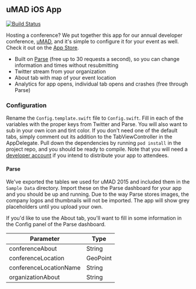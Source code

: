 uMAD iOS App
------
[![Build Status](http://img.shields.io/travis/utcsmad/uMAD-iOS/master.svg?style=flat)](https://travis-ci.org/utcsmad/uMAD-iOS)

Hosting a conference? We put together this app for our annual developer conference, [uMAD](http://umad.me), and it's simple to configure it for your event as well. Check it out on the [App Store](https://itunes.apple.com/us/app/umad-university-of-mad/id964728751?mt=8&ign-mpt=uo%3D4).

* Built on [Parse](http://parse.com) (free up to 30 requests a second), so you can change information and times without resubmitting
* Twitter stream from your organization
* About tab with map of your event location
* Analytics for app opens, individual tab opens and crashes (free through Parse)

### Configuration

Rename the `Config.template.swift` file to `Config.swift`. Fill in each of the variables with the proper keys from Twitter and Parse. You will also want to sub in your own icon and tint color. If you don't need one of the default tabs, simply comment out its addition to the TabViewController in the AppDelegate. Pull down the dependencies by running `pod install` in the project repo, and you should be ready to compile. Note that you will need a [developer account](https://developer.apple.com/programs/ios/) if you intend to distribute your app to attendees.

#### Parse

We've exported the tables we used for uMAD 2015 and included them in the `Sample Data` directory. Import these on the Parse dashboard for your app and you should be up and running. Due to the way Parse stores images, the company logos and thumbnails will not be imported. The app will show grey placeholders until you upload your own.

If you'd like to use the About tab, you'll want to fill in some information in the Config panel of the Parse dashboard. 

Parameter               | Type
-----------------|------
conferenceAbout         | String
conferenceLocation      | GeoPoint
conferenceLocationName | String
organizationAbout       | String

